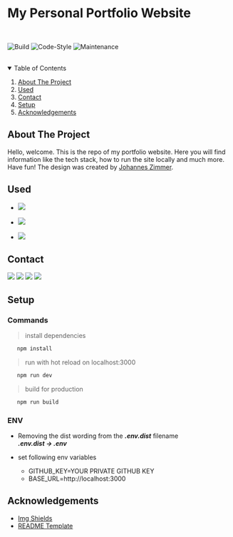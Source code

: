 <h1>My Personal Portfolio Website</h1>  
<br>

![Build][build]
![Code-Style][code-style]
![Maintenance][maintained-shield]
<br><br>

<details open="open">
  <summary>Table of Contents</summary>
  <ol>
    <li>
      <a href="#about-the-project">About The Project</a>
    </li>
    <li><a href="#used">Used</a></li>
    <li><a href="#contact">Contact</a></li>
    <li><a href="#setup">Setup</a></li>
    <li><a href="#acknowledgements">Acknowledgements</a></li>
  </ol>
</details>

## About The Project

Hello, welcome. This is the repo of my portfolio website. Here you will find information like the tech stack, how to run the site locally and much more. Have fun! The design was created by [Johannes Zimmer](https://johannes-portfolio-9bd3ff97ac7e5035ea33.webflow.io/).

## Used

- [![][logo-nuxt]](https://nuxtjs.org/)

* [![][logo-typescript]](https://www.typescriptlang.org/)

- [![][logo-express]](https://expressjs.com/de/)

## Contact

[![][link-name]](https://github.com/H3nSte1n) [![][link-email]](mailto:hello@steinhauer.dev) [![][link-twitter]](https://twitter.com/H3nSte1n) [![][link-medium]](https://henrysteinhauer.medium.com/)

## Setup

### Commands

> install dependencies

```sh
   npm install
```

> run with hot reload on localhost:3000

```sh
   npm run dev
```

> build for production

```sh
   npm run build
```

### ENV

- Removing the dist wording from the **_.env.dist_** filename\
  **_.env.dist -> .env_**

- set following env variables
  - GITHUB_KEY=YOUR PRIVATE GITHUB KEY
  - BASE_URL=http://localhost:3000

## Acknowledgements

- [Img Shields](https://shields.io)
- [README Template](https://github.com/othneildrew/Best-README-Template/blob/master/README.md)

<!--shield-styles-->

[style-plastic]: https://img.shields.io/badge/plastic-83A603.svg?style=plastic
[style-flat]: https://img.shields.io/badge/flat-83A603.svg?style=flat
[style-flat-square]: https://img.shields.io/badge/flat_square-83A603.svg?style=flat-square
[style-for-the-badge]: https://img.shields.io/badge/for_the_badge-83A603.svg?style=for-the-badge
[style-social]: https://img.shields.io/badge/social-83A603.svg?style=social
[link-name]: https://img.shields.io/badge/Henry_Steinhauer-469C90.svg?link=https://github.com/
[link-email]: https://img.shields.io/badge/Mail-informational?style=flat&logo=Minutemailer&logoColor=white&color=469C90
[link-twitter]: https://img.shields.io/badge/Twitter-informational?style=flat&logo=Twitter&logoColor=white&color=469C90
[link-github]: https://img.shields.io/badge/Github-informational?style=flat&logo=GitHub&logoColor=white&color=469C90
[link-medium]: https://img.shields.io/badge/Medium-informational?style=flat&logo=Medium&logoColor=white&color=469C90
[logo-nuxt]: https://img.shields.io/badge/Nuxt-informational?style=flat&logo=nuxt.js&logoColor=white&color=469C90
[logo-typescript]: https://img.shields.io/badge/Typescript-informational?style=flat&logo=typescript&logoColor=white&color=469C90
[logo-express]: https://img.shields.io/badge/Express-informational?style=flat&logo=express&logoColor=white&color=469C90

<!--infos-->

[build]: https://github.com/H3nSte1n/henrysteinhauer-website/workflows/Build/badge.svg?style=flat
[code-style]: https://github.com/H3nSte1n/henrysteinhauer-website/workflows/Code-Style/badge.svg?style=flat
[maintained-shield]: https://img.shields.io/badge/Maintained%3F-yes-green.svg?style=flat
